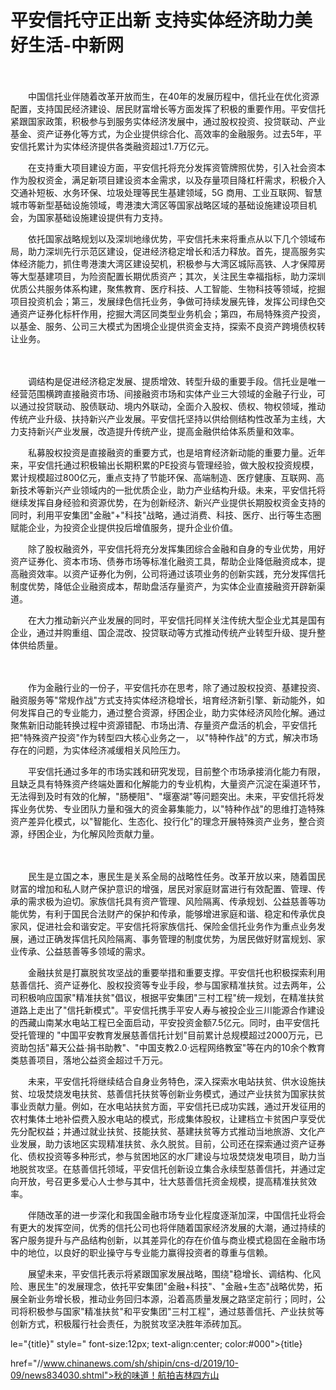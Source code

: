 # 平安信托守正出新 支持实体经济助力美好生活-中新网

　　

　　中国信托业伴随着改革开放而生，在40年的发展历程中，信托业在优化资源配置，支持国民经济建设、居民财富增长等方面发挥了积极的重要作用。平安信托紧跟国家政策，积极参与到服务实体经济发展中，通过股权投资、投贷联动、产业基金、资产证券化等方式，为企业提供综合化、高效率的金融服务。过去5年，平安信托累计为实体经济提供各类融资超过1.7万亿元。

　　在支持重大项目建设方面，平安信托将充分发挥资管牌照优势，引入社会资本作为股权资金，满足新项目建设资本金需求，以及存量项目降杠杆需求，积极介入交通补短板、水务环保、垃圾处理等民生基建领域，5G 商用、工业互联网、智慧城市等新型基础设施领域，粤港澳大湾区等国家战略区域的基础设施建设项目机会，为国家基础设施建设提供有力支持。

　　依托国家战略规划以及深圳地缘优势，平安信托未来将重点从以下几个领域布局，助力深圳先行示范区建设，促进经济稳定增长和活力释放。首先，提高服务实体经济能力，抓住粤港澳大湾区建设契机，积极参与大湾区城际高铁、人才保障房等大型基建项目，为险资配置长期优质资产；其次，关注民生幸福指标，助力深圳优质公共服务体系构建，聚焦教育、医疗科技、人工智能、生物科技等领域，挖掘项目投资机会；第三，发展绿色信托业务，争做可持续发展先锋，发挥公司绿色交通资产证券化标杆作用，挖掘大湾区同类型业务机会；第四，布局特殊资产投资，以基金、服务、公司三大模式为困境企业提供资金支持，探索不良资产跨境债权转让业务。

　　

　　调结构是促进经济稳定发展、提质增效、转型升级的重要手段。信托业是唯一经营范围横跨直接融资市场、间接融资市场和实体产业三大领域的金融子行业，可以通过投贷联动、股债联动、境内外联动，全面介入股权、债权、物权领域，推动传统产业升级、扶持新兴产业发展。平安信托坚持以供给侧结构性改革为主线，大力支持新兴产业发展，改造提升传统产业，提高金融供给体系质量和效率。

　　私募股权投资是直接融资的重要方式，也是培育经济新动能的重要力量。近年来，平安信托通过积极输出长期积累的PE投资与管理经验，做大股权投资规模，累计规模超过800亿元，重点支持了节能环保、高端制造、医疗健康、互联网、高新技术等新兴产业领域内的一批优质企业，助力产业结构升级。未来，平安信托将继续发挥自身经验和资源优势，在为创新经济、新兴产业提供长期股权资金支持的同时，利用平安集团"金融"+"科技"战略，通过消费、科技、医疗、出行等生态圈赋能企业，为投资企业提供投后增值服务，提升企业价值。

　　除了股权融资外，平安信托将充分发挥集团综合金融和自身的专业优势，用好资产证券化、资本市场、债券市场等标准化融资工具，帮助企业降低融资成本，提高融资效率。以资产证券化为例，公司将通过该项业务的创新实践，充分发挥信托制度优势，降低企业融资成本，帮助盘活存量资产，为实体企业直接融资开辟新渠道。

　　在大力推动新兴产业发展的同时，平安信托同样关注传统大型企业尤其是国有企业，通过并购重组、国企混改、投贷联动等方式推动传统产业转型升级、提升整体供给质量。

　　

　　作为金融行业的一份子，平安信托亦在思考，除了通过股权投资、基建投资、融资服务等"常规作战"方式支持实体经济稳增长，培育经济新引擎、新动能外，如何发挥自己的专业能力，通过整合资源，纾困企业，助力实体经济风险化解。通过聚焦新旧动能转换过程中资源错配、市场出清、存量资产盘活的机会，平安信托把"特殊资产投资"作为转型四大核心业务之一， 以"特种作战"的方式，解决市场存在的问题，为实体经济减缓相关风险压力。

　　平安信托通过多年的市场实践和研究发现，目前整个市场承接消化能力有限，且缺乏具有特殊资产终端处置和化解能力的专业机构，大量资产沉淀在渠道环节，无法得到及时有效的化解，"肠梗阻"、"堰塞湖"等问题突出。未来，平安信托将发挥业务优势、专业团队力量和强大的资金募集能力，以"特种作战"的思维打造特殊资产差异化模式，以"智能化、生态化、投行化"的理念开展特殊资产业务，整合资源，纾困企业，为化解风险贡献力量。

　　

　　民生是立国之本，惠民生是关系全局的战略性任务。改革开放以来，随着国民财富的增加和私人财产保护意识的增强，居民对家庭财富进行有效配置、管理、传承的需求极为迫切。家族信托具有资产管理、风险隔离、传承规划、公益慈善等功能优势，有利于国民合法财产的保护和传承，能够增进家庭和谐、稳定和传承优良家风，促进社会和谐安定。平安信托将家族信托、保险金信托业务作为重点业务发展，通过正确发挥信托风险隔离、事务管理的制度优势，为居民做好财富规划、家业传承、公益慈善等多领域的需求。

　　金融扶贫是打赢脱贫攻坚战的重要举措和重要支撑。平安信托也积极探索利用慈善信托、资产证券化、股权投资等专业手段，参与国家精准扶贫。过去两年，公司积极响应国家"精准扶贫"倡议，根据平安集团"三村工程"统一规划，在精准扶贫道路上走出了"信托新模式"。平安信托携手平安人寿与被投企业三川能源合作建设的西藏山南某水电站工程已全面启动，平安投资金额7.5亿元。同时，由平安信托受托管理的 "中国平安教育发展慈善信托计划"目前累计总规模超过2000万元，已资助包括"幕天公益·捐书助教"、"中国支教2.0·远程网络教室"等在内的10余个教育类慈善项目，落地公益资金超过千万元。

　　未来，平安信托将继续结合自身业务特色，深入探索水电站扶贫、供水设施扶贫、垃圾焚烧发电扶贫、慈善信托扶贫等创新业务模式，通过产业扶贫为国家扶贫事业贡献力量。例如，在水电站扶贫方面，平安信托已成功实践，通过开发征用的农村集体土地补偿费入股水电站的模式，形成集体股权，让建档立卡贫困户享受优先分配权益；并通过就业扶贫、技能扶贫、基建扶贫等方式推动当地旅游、文化产业发展，助力该地区实现精准扶贫、永久脱贫。目前，公司还在探索通过资产证券化、债权投资等多种形式，参与贫困地区的水厂建设与垃圾焚烧发电项目，助力当地脱贫攻坚。在慈善信托领域，平安信托创新设立集合永续型慈善信托，并通过定向开放，号召更多爱心人士参与其中，壮大慈善信托资金规模，提高精准扶贫效率。

　　伴随改革的进一步深化和我国金融市场专业化程度逐渐加深，中国信托业将会有更大的发挥空间，优秀的信托公司也将伴随着国家经济发展的大潮，通过持续的客户服务提升与产品结构创新，以其差异化的存在价值与商业模式稳固在金融市场中的地位，以良好的职业操守与专业能力赢得投资者的尊重与信赖。

　　展望未来，平安信托表示将紧跟国家发展战略，围绕"稳增长、调结构、化风险、惠民生"的发展理念，依托平安集团"金融+科技"、"金融+生态"战略优势，拓展全新业务增长极，推动业务回归本源，沿着高质量发展之路坚定前行；同时，公司将积极参与国家"精准扶贫"和平安集团"三村工程"，通过慈善信托、产业扶贫等创新方式，积极履行社会责任，为脱贫攻坚决胜年添砖加瓦。

le="{title}" style=" font-size:12px; text-align:center; color:#000">{title}

href="//www.chinanews.com/sh/shipin/cns-d/2019/10-09/news834030.shtml">秋的味道！航拍吉林四方山
